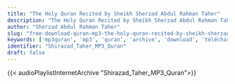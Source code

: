 ```yaml
---
title: "The Holy Quran Recited by Sheikh Sherzad Abdul Rahman Taher"
description: "The Holy Quran Recited by Sheikh Sherzad Abdul Rahman Taher"
author: "Sherzad Abdul Rahman Taher"
slug: "free-download-quran-mp3-the-holy-quran-recited-by-sheikh-sherzad-abdul-rahman-taher"
keywords: ['mp3quran', 'mp3', 'quran', 'archive', 'download', 'télécharger', 'coran', 'islam', 'Shirazad', 'Taher', 'chirazad', 'tahar', 'shirazed', 'tahir', 'chirazed', 'شيرزاد', 'عبد', 'الرحمن', 'طاهر', 'قرآن', 'مصحف', 'مرتل', 'مجود', 'القرآن', 'الكريم', 'المصحف', 'المرتل', 'المجود', 'إسلام', 'تحميل']
identifier: "Shirazad_Taher_MP3_Quran"
draft: false
---
```


{{< audioPlaylistInternetArchive "Shirazad_Taher_MP3_Quran">}}
